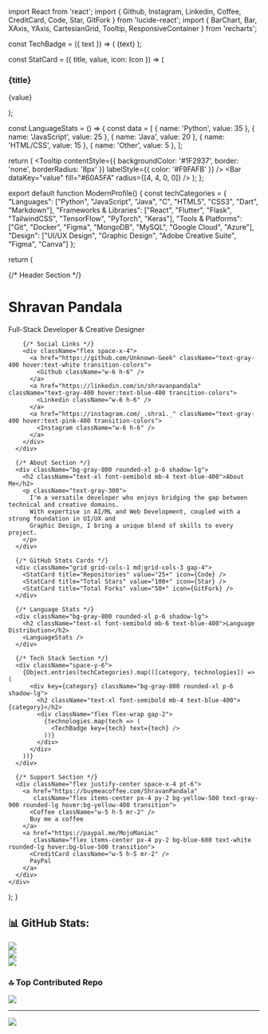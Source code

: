 import React from 'react';
import { Github, Instagram, Linkedin, Coffee, CreditCard, Code, Star, GitFork } from 'lucide-react';
import { BarChart, Bar, XAxis, YAxis, CartesianGrid, Tooltip, ResponsiveContainer } from 'recharts';

const TechBadge = ({ text }) => (
  <span className="px-3 py-1 text-sm rounded-full bg-gray-800 text-gray-200 mr-2 mb-2 inline-flex items-center hover:bg-gray-700 transition-colors">
    {text}
  </span>
);

const StatCard = ({ title, value, icon: Icon }) => (
  <div className="bg-gray-800 p-6 rounded-lg shadow-lg hover:bg-gray-700 transition-colors">
    <div className="flex items-center justify-between">
      <div>
        <h3 className="text-gray-400 text-sm">{title}</h3>
        <p className="text-2xl font-semibold text-white mt-1">{value}</p>
      </div>
      <Icon className="w-8 h-8 text-gray-500" />
    </div>
  </div>
);

const LanguageStats = () => {
  const data = [
    { name: 'Python', value: 35 },
    { name: 'JavaScript', value: 25 },
    { name: 'Java', value: 20 },
    { name: 'HTML/CSS', value: 15 },
    { name: 'Other', value: 5 },
  ];

  return (
    <ResponsiveContainer width="100%" height={200}>
      <BarChart data={data}>
        <CartesianGrid strokeDasharray="3 3" stroke="#374151" />
        <XAxis dataKey="name" stroke="#9CA3AF" />
        <YAxis stroke="#9CA3AF" />
        <Tooltip 
          contentStyle={{ backgroundColor: '#1F2937', border: 'none', borderRadius: '8px' }}
          labelStyle={{ color: '#F9FAFB' }}
        />
        <Bar dataKey="value" fill="#60A5FA" radius={[4, 4, 0, 0]} />
      </BarChart>
    </ResponsiveContainer>
  );
};

export default function ModernProfile() {
  const techCategories = {
    "Languages": ["Python", "JavaScript", "Java", "C", "HTML5", "CSS3", "Dart", "Markdown"],
    "Frameworks & Libraries": ["React", "Flutter", "Flask", "TailwindCSS", "TensorFlow", "PyTorch", "Keras"],
    "Tools & Platforms": ["Git", "Docker", "Figma", "MongoDB", "MySQL", "Google Cloud", "Azure"],
    "Design": ["UI/UX Design", "Graphic Design", "Adobe Creative Suite", "Figma", "Canva"]
  };

  return (
    <div className="max-w-4xl mx-auto p-6 space-y-8 bg-gray-900 text-white min-h-screen">
      {/* Header Section */}
      <div className="space-y-4">
        <h1 className="text-4xl font-bold bg-gradient-to-r from-blue-400 to-purple-500 text-transparent bg-clip-text">
          Shravan Pandala
        </h1>
        <p className="text-gray-400 text-lg">
          Full-Stack Developer & Creative Designer
        </p>
        
        {/* Social Links */}
        <div className="flex space-x-4">
          <a href="https://github.com/Unknown-Geek" className="text-gray-400 hover:text-white transition-colors">
            <Github className="w-6 h-6" />
          </a>
          <a href="https://linkedin.com/in/shravanpandala" className="text-gray-400 hover:text-blue-400 transition-colors">
            <Linkedin className="w-6 h-6" />
          </a>
          <a href="https://instagram.com/_.shra1._" className="text-gray-400 hover:text-pink-400 transition-colors">
            <Instagram className="w-6 h-6" />
          </a>
        </div>
      </div>

      {/* About Section */}
      <div className="bg-gray-800 rounded-xl p-6 shadow-lg">
        <h2 className="text-xl font-semibold mb-4 text-blue-400">About Me</h2>
        <p className="text-gray-300">
          I'm a versatile developer who enjoys bridging the gap between technical and creative domains. 
          With expertise in AI/ML and Web Development, coupled with a strong foundation in UI/UX and 
          Graphic Design, I bring a unique blend of skills to every project.
        </p>
      </div>

      {/* GitHub Stats Cards */}
      <div className="grid grid-cols-1 md:grid-cols-3 gap-4">
        <StatCard title="Repositories" value="25+" icon={Code} />
        <StatCard title="Total Stars" value="100+" icon={Star} />
        <StatCard title="Total Forks" value="50+" icon={GitFork} />
      </div>

      {/* Language Stats */}
      <div className="bg-gray-800 rounded-xl p-6 shadow-lg">
        <h2 className="text-xl font-semibold mb-6 text-blue-400">Language Distribution</h2>
        <LanguageStats />
      </div>

      {/* Tech Stack Section */}
      <div className="space-y-6">
        {Object.entries(techCategories).map(([category, technologies]) => (
          <div key={category} className="bg-gray-800 rounded-xl p-6 shadow-lg">
            <h2 className="text-xl font-semibold mb-4 text-blue-400">{category}</h2>
            <div className="flex flex-wrap gap-2">
              {technologies.map(tech => (
                <TechBadge key={tech} text={tech} />
              ))}
            </div>
          </div>
        ))}
      </div>

      {/* Support Section */}
      <div className="flex justify-center space-x-4 pt-6">
        <a href="https://buymeacoffee.com/ShravanPandala" 
           className="flex items-center px-4 py-2 bg-yellow-500 text-gray-900 rounded-lg hover:bg-yellow-400 transition">
          <Coffee className="w-5 h-5 mr-2" />
          Buy me a coffee
        </a>
        <a href="https://paypal.me/MojoManiac" 
           className="flex items-center px-4 py-2 bg-blue-600 text-white rounded-lg hover:bg-blue-500 transition">
          <CreditCard className="w-5 h-5 mr-2" />
          PayPal
        </a>
      </div>
    </div>
  );
}
## 📊 GitHub Stats:
![](https://github-readme-stats.vercel.app/api?username=Unknown-Geek&theme=dark&hide_border=false&include_all_commits=true&count_private=false)<br/>
![](https://github-readme-streak-stats.herokuapp.com/?user=Unknown-Geek&theme=dark&hide_border=false)<br/>
![](https://github-readme-stats.vercel.app/api/top-langs/?username=Unknown-Geek&theme=dark&hide_border=false&include_all_commits=true&count_private=false&layout=compact)

### 🔝 Top Contributed Repo
![](https://github-contributor-stats.vercel.app/api?username=Unknown-Geek&limit=5&theme=dark&combine_all_yearly_contributions=true)

---
[![](https://visitcount.itsvg.in/api?id=Unknown-Geek&icon=5&color=9)](https://visitcount.itsvg.in)


  
